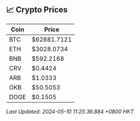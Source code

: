 ## 📈 Crypto Prices

| Coin | Price |
| ---- | ----- |
| BTC | $62881.7121 |
| ETH | $3028.0734 |
| BNB | $592.2168 |
| CRV | $0.4424 |
| ARB | $1.0333 |
| OKB | $50.5053 |
| DOGE | $0.1505 |

_Last Updated: 2024-05-10 11:25:36.884 +0800 HKT_
